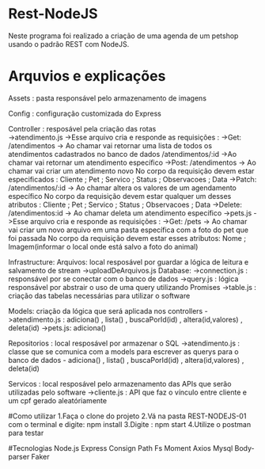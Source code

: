 # Rest-NodeJS <br />
Neste programa foi realizado a criação de uma agenda de um petshop usando o padrão REST com NodeJS.

# Arquvios e explicações <br />
Assets : pasta responsável pelo armazenamento de imagens<br />

Config : configuração customizada do Express<br />

Controller : resposável pela criação das rotas<br />
 ->atendimento.js
   ->Esse arquivo cria e responde as requisições :
     ->Get:
       /atendimentos -> Ao chamar vai retornar uma lista de todos os atendimentos cadastrados no banco de dados
       /atendimentos/:id ->Ao chamar vai retornar um atendimento específico
     ->Post:
       /atendimentos -> Ao chamar vai criar um atendimento novo
       No corpo da requisição devem estar especificados : Cliente ; Pet ; Servico ; Status ; Observacoes ; Data
     ->Patch:
       /atendimentos/:id -> Ao chamar altera os valores de um agendamento específico
       No corpo da requisição devem estar qualquer um desses atributos : Cliente ; Pet ; Servico ; Status ; Observacoes ; Data
     ->Delete:
       /atendimentos:id -> Ao chamar deleta um atendimento específico
 ->pets.js
   ->Esse arquivo cria e responde as requisições :
     ->Get:
       /pets -> Ao chamar vai criar um novo arquivo em uma pasta específica com a foto do pet que foi passada
       No corpo da requisição devem estar esses atributos: Nome ; Imagem(informar o local onde está salvo a foto do animal)
       
Infrastructure:
  Arquivos: local resposável por guardar a lógica de leitura e salvamento de stream
    ->uploadDeArquivos.js
  Database:
    ->connection.js : responsável por se conectar com o banco de dados
    ->query.js : lógica responsável por abstrair o uso de uma query utilizando Promises
    ->table.js : criação das tabelas necessárias para utilizar o software
    
Models: criação da lógica que será aplicada nos controllers
  ->atendimento.js : adiciona() , lista() , buscaPorId(id) , altera(id,valores) , deleta(id)
  ->pets.js: adiciona()
  
Repositorios : local resposável por armazenar o SQL
  ->atendimento.js : classe que se comunica com a models para escrever as querys para o banco de dados - adiciona() , lista() , buscaPorId(id) , altera(id,valores) , deleta(id)
  
Servicos : local resposável pelo armazenamento das APIs que serão utilizadas pelo software
  ->cliente.js : API que faz o vínculo entre cliente e um cpf gerado aleatóriamente
  
#Como utilizar
1.Faça o clone do projeto
2.Vá na pasta REST-NODEJS-01 com o terminal e digite: npm install
3.Digite : npm start
4.Utilize o postman para testar

#Tecnologias
Node.js
 Express
 Consign
 Path
 Fs
 Moment
 Axios
 Mysql
 Body-parser
 Faker
 
